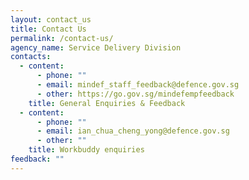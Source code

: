 ```yaml
---
layout: contact_us
title: Contact Us
permalink: /contact-us/
agency_name: Service Delivery Division
contacts:
  - content:
      - phone: ""
      - email: mindef_staff_feedback@defence.gov.sg
      - other: https://go.gov.sg/mindefempfeedback
    title: General Enquiries & Feedback
  - content:
      - phone: ""
      - email: ian_chua_cheng_yong@defence.gov.sg
      - other: ""
    title: Workbuddy enquiries
feedback: ""
---
```

